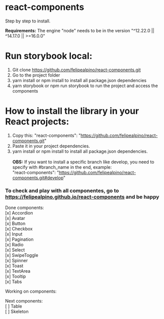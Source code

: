 # react-components

Step by step to install.

**Requirements:** The engine "node" needs to be in the version "^12.22.0 || ^14.17.0 || >=16.0.0"

# Run storybook local:

1. Git clone https://github.com/felipealpino/react-components.git
2. Go to the project folder
3. yarn install or npm install to install all package.json dependencies
4. yarn storybook or npm run storybook to run the project and access the components

# How to install the library in your React projects:

1. Copy this: "react-components": "https://github.com/felipealpino/react-components.git"
2. Paste it in your project dependencies.
3. yarn install or npm install to install all package.json dependencies.
   <br><br>
   **OBS:** If you want to install a specific branch like develop, you need to specify with #branch_name in the end, example:  
   "react-components": "https://github.com/felipealpino/react-components.git#develop"

### To check and play with all componentes, go to https://felipealpino.github.io/react-components and be happy

Done components: <br>
[x] Accordion <br>
[x] Avatar <br>
[x] Button <br>
[x] Checkbox <br>
[x] Input <br>
[x] Pagination <br>
[x] Radio <br>
[x] Select <br>
[x] SwipeToggle <br>
[x] Spinner <br>
[x] Toast <br>
[x] TextArea <br>
[x] Tooltip <br>
[x] Tabs <br>

Working on components: <br>

Next components: <br>
[ ] Table <br>
[ ] Skeleton <br>
